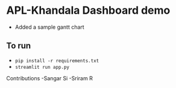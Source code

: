 # APL-Khandala Dashboard demo
- Added a sample gantt chart
## To run
- `pip install -r requirements.txt`
- `streamlit run app.py`

Contributions
-Sangar Si
-Sriram R

